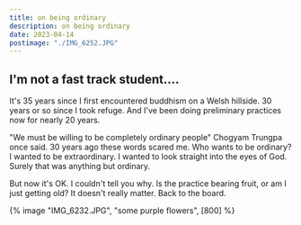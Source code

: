 ```yaml
---
title: on being ordinary
description: on being ordinary
date: 2023-04-14
postimage: "./IMG_6252.JPG"
---
```


## I'm not a fast track student....

It's 35 years since I first encountered buddhism on a Welsh hillside. 30 years or so since I took refuge. And I've been doing preliminary practices now for nearly 20 years.

"We must be willing to be completely ordinary people" Chogyam Trungpa once said. 30 years ago these words scared me. Who wants to be ordinary? I wanted to be extraordinary. I wanted to look straight into the eyes of God. Surely that was anything but ordinary.

But now it's OK. I couldn't tell you why. Is the practice bearing fruit, or am I just getting old? It doesn't really matter. Back to the board.

{% image "IMG_6232.JPG", "some purple flowers", [800] %}
